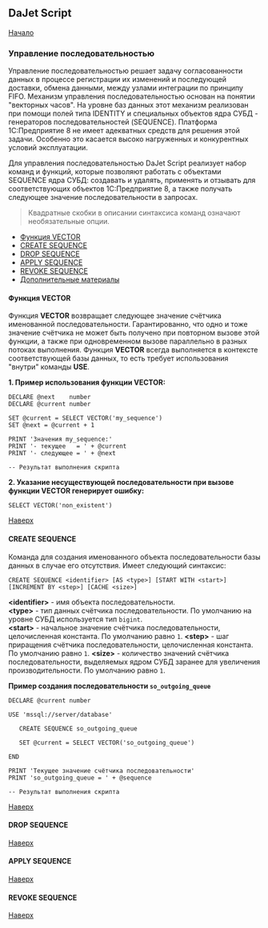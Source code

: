 ## DaJet Script

[Начало](https://github.com/zhichkin/dajet/tree/main/doc/dajet-script/README.md)

### Управление последовательностью

Управление последовательностью решает задачу согласованности данных в процессе регистрации их изменений и последующей доставки, обмена данными, между узлами интеграции по принципу FIFO. Механизм управления последовательностью основан на понятии "векторных часов". На уровне баз данных этот механизм реализован при помощи полей типа IDENTITY и специальных объектов ядра СУБД - генераторов последовательностей (SEQUENCE). Платформа 1С:Предприятие 8 не имеет адекватных средств для решения этой задачи. Особенно это касается высоко нагруженных и конкурентных условий эксплуатации.

Для управления последовательностью DaJet Script реализует набор команд и функций, которые позволяют работать с объектами SEQUENCE ядра СУБД: создавать и удалять, применять и отзывать для соответствующих объектов 1С:Предприятие 8, а также получать следующее значение последовательности в запросах.

> Квадратные скобки в описании синтаксиса команд означают необязательные опции.

- [Функция VECTOR](#функция-vector)
- [CREATE SEQUENCE](#create-sequence)
- [DROP SEQUENCE](#drop-sequence)
- [APPLY SEQUENCE](#apply-sequence)
- [REVOKE SEQUENCE](#revoke-sequence)
- [Дополнительные материалы](#дополнительные-материалы)

#### Функция VECTOR

Функция **VECTOR** возвращает следующее значение счётчика именованной последовательности. Гарантированно, что одно и тоже значение счётчика не может быть получено при повторном вызове этой функции, а также при одновременном вызове параллельно в разных потоках выполнения. Функция **VECTOR** всегда выполняется в контексте соответствующей базы данных, то есть требует использования "внутри" команды **USE**.

**1. Пример использования функции VECTOR:**
```TSQL
DECLARE @next    number
DECLARE @current number

SET @current = SELECT VECTOR('my_sequence')
SET @next = @current + 1

PRINT 'Значения my_sequence:'
PRINT '- текущее   = ' + @current
PRINT '- следующее = ' + @next

-- Результат выполнения скрипта

```


**2. Указание несуществующей последовательности при вызове функции **VECTOR** генерирует ошибку:**
```TSQL
SELECT VECTOR('non_existent')
```

[Наверх](#управление-последовательностью)

#### CREATE SEQUENCE

Команда для создания именованного объекта последовательности базы данных в случае его отсутствия. Имеет следующий синтаксис:
```TSQL
CREATE SEQUENCE <identifier> [AS <type>] [START WITH <start>] [INCREMENT BY <step>] [CACHE <size>]
```
**\<identifier\>** - имя объекта последовательности.<br>
**\<type\>** - тип данных счётчика последовательности. По умолчанию на уровне СУБД используется тип ```bigint```.<br>
**\<start\>** - начальное значение счётчика последовательности, целочисленная константа. По умолчанию равно ```1```.
**\<step\>** - шаг приращения счётчика последовательности, целочисленная константа. По умолчанию равно ```1```.
**\<size\>** - количество значений счётчика последовательности, выделяемых ядром СУБД заранее для увеличения производительности. По умолчанию равно ```1```.

**Пример создания последовательности ```so_outgoing_queue```**
```TSQL
DECLARE @current number

USE 'mssql://server/database'

   CREATE SEQUENCE so_outgoing_queue

   SET @current = SELECT VECTOR('so_outgoing_queue')

END

PRINT 'Текущее значение счётчика последовательности'
PRINT 'so_outgoing_queue = ' + @sequence

-- Результат выполнения скрипта

```

[Наверх](#управление-последовательностью)

#### DROP SEQUENCE

[Наверх](#управление-последовательностью)

#### APPLY SEQUENCE

[Наверх](#управление-последовательностью)

#### REVOKE SEQUENCE

[Наверх](#управление-последовательностью)
